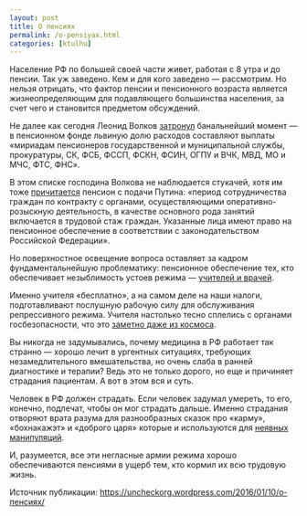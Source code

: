```yaml
---
layout: post
title: О пенсиях
permalink: /o-pensiyax.html
categories: [ktulhu]
---
```



		
Население РФ по большей своей части живет, работая с 8 утра и до пенсии. Так уж заведено. Кем и для кого заведено &#8212; рассмотрим. Но нельзя отрицать, что фактор пенсии и пенсионного возраста является жизнеопределяющим для подавляющего большинства населения, за счет чего и становится предметом обсуждений.


Не далее как сегодня Леонид Волков <a href="https://www.facebook.com/leonid.m.volkov/posts/1016119268410706">затронул</a> банальнейший момент &#8212; в пенсионном фонде львиную долю расходов составляют выплаты &#171;мириадам пенсионеров государственной и муниципальной службы, прокуратуры, СК, ФСБ, ФССП, ФСКН, ФСИН, ОГПУ и ВЧК, МВД, МО и МЧС, ФТС, ФНС&#187;. 


В этом списке господина Волкова не наблюдается стукачей, хотя им тоже <a href="http://svr.gov.ru/svr_today/doc07.htm">причитается</a> пенсион с подачи Путина: &#171;период сотрудничества граждан по контракту с органами, осуществляющими оперативно-розыскную деятельность, в качестве основного рода занятий включается в трудовой стаж граждан. Указанные лица имеют право на пенсионное обеспечение в соответствии с законодательством Российской Федерации&#187;.


Но поверхностное освещение вопроса оставляет за кадром фундаментальнейшую проблематику: пенсионное обеспечение тех, кто обеспечивает незыблимость устоев режима &#8212; <a href="http://izvestia.ru/news/588406">учителей и врачей</a>.


Именно учителя &#171;бесплатно&#187;, а на самом деле на наши налоги, подготавливают послушную рабочую силу для обслуживания репрессивного режима. Учителя настолько тесно сплелись с органами госбезопасности, что это <a href="https://uncheckorg.wordpress.com/2015/08/25/obrazovanie-kak-biznes/">заметно даже из космоса</a>.


Вы никогда не задумывались, почему медицина в РФ работает так странно &#8212; хорошо лечит в ургентных ситуациях, требующих незамедлительного вмешательства, но очень слаба в ранней диагностике и терапии? Ведь это не только дорого, но еще и причиняет страдания пациентам. А вот в этом вся и суть.


Человек в РФ должен страдать. Если человек задумал умереть, то его, конечно, подлечат, чтобы он мог страдать дальше. Именно страдания отворяют врата разума для разнообразных сказок про &#171;карму&#187;, &#171;бохнакажэт&#187; и &#171;доброго царя&#187; которые и используются для <a href="https://xamepcom.wordpress.com/2015/01/26/satanizm/">неявных манипуляций</a>.


И, разумеется, все эти негласные армии режима хорошо обеспечиваются пенсиями в ущерб тем, кто кормил их всю трудовую жизнь.


Источник публикации: <a href="https://uncheckorg.wordpress.com/2016/01/10/%D0%BE-%D0%BF%D0%B5%D0%BD%D1%81%D0%B8%D1%8F%D1%85/">https://uncheckorg.wordpress.com/2016/01/10/о-пенсиях/</a>

			